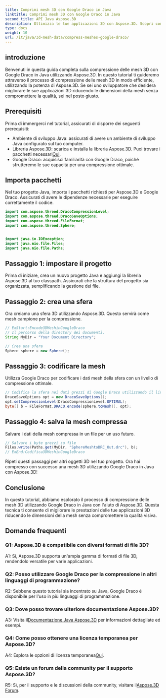 ```yaml
---
title: Comprimi mesh 3D con Google Draco in Java
linktitle: Comprimi mesh 3D con Google Draco in Java
second_title: API Java Aspose.3D
description: Ottimizza le tue applicazioni 3D con Aspose.3D. Scopri come comprimere le mesh utilizzando Google Draco in Java. Segui la nostra guida passo passo per uno sviluppo 3D efficiente.
type: docs
weight: 10
url: /it/java/3d-mesh-data/compress-meshes-google-draco/
---
```

## introduzione

Benvenuti in questa guida completa sulla compressione delle mesh 3D con Google Draco in Java utilizzando Aspose.3D. In questo tutorial ti guideremo attraverso il processo di compressione delle mesh 3D in modo efficiente, utilizzando la potenza di Aspose.3D. Se sei uno sviluppatore che desidera migliorare le sue applicazioni 3D riducendo le dimensioni della mesh senza compromettere la qualità, sei nel posto giusto.

## Prerequisiti

Prima di immergerci nel tutorial, assicurati di disporre dei seguenti prerequisiti:

- Ambiente di sviluppo Java: assicurati di avere un ambiente di sviluppo Java configurato sul tuo computer.
-  Libreria Aspose.3D: scarica e installa la libreria Aspose.3D. Puoi trovare i pacchetti necessari[Qui](https://releases.aspose.com/3d/java/).
- Google Draco: acquisisci familiarità con Google Draco, poiché sfrutteremo le sue capacità per una compressione ottimale.

## Importa pacchetti

Nel tuo progetto Java, importa i pacchetti richiesti per Aspose.3D e Google Draco. Assicurati di avere le dipendenze necessarie per eseguire correttamente il codice.

```java
import com.aspose.threed.DracoCompressionLevel;
import com.aspose.threed.DracoSaveOptions;
import com.aspose.threed.FileFormat;
import com.aspose.threed.Sphere;


import java.io.IOException;
import java.nio.file.Files;
import java.nio.file.Paths;
```

## Passaggio 1: impostare il progetto

Prima di iniziare, crea un nuovo progetto Java e aggiungi la libreria Aspose.3D al tuo classpath. Assicurati che la struttura del progetto sia organizzata, semplificando la gestione dei file.

## Passaggio 2: crea una sfera

Ora creiamo una sfera 3D utilizzando Aspose.3D. Questo servirà come mesh campione per la compressione.

```java
// ExStart:Encode3DMeshinGoogleDraco
// Il percorso della directory dei documenti.
String MyDir = "Your Document Directory";

// Crea una sfera
Sphere sphere = new Sphere();
```

## Passaggio 3: codificare la mesh

Utilizza Google Draco per codificare i dati mesh della sfera con un livello di compressione ottimale.

```java
// Codifica la sfera nei dati grezzi di Google Draco utilizzando il livello di compressione ottimale.
DracoSaveOptions opt = new DracoSaveOptions();
opt.setCompressionLevel(DracoCompressionLevel.OPTIMAL);
byte[] b = FileFormat.DRACO.encode(sphere.toMesh(), opt);
```

## Passaggio 4: salva la mesh compressa

Salvare i dati della mesh compressa in un file per un uso futuro.

```java
// Salvare i byte grezzi su file
Files.write(Paths.get(MyDir, "SphereMeshtoDRC_Out.drc"), b);
// ExEnd:Codifica3DMeshinGoogleDraco
```

Ripeti questi passaggi per altri oggetti 3D nel tuo progetto. Ora hai compresso con successo una mesh 3D utilizzando Google Draco in Java con Aspose.3D!

## Conclusione

In questo tutorial, abbiamo esplorato il processo di compressione delle mesh 3D utilizzando Google Draco in Java con l'aiuto di Aspose.3D. Questa tecnica ti consente di migliorare le prestazioni delle tue applicazioni 3D riducendo le dimensioni della mesh senza compromettere la qualità visiva.

## Domande frequenti

### Q1: Aspose.3D è compatibile con diversi formati di file 3D?

A1: Sì, Aspose.3D supporta un'ampia gamma di formati di file 3D, rendendolo versatile per varie applicazioni.

### Q2: Posso utilizzare Google Draco per la compressione in altri linguaggi di programmazione?

R2: Sebbene questo tutorial sia incentrato su Java, Google Draco è disponibile per l'uso in più linguaggi di programmazione.

### Q3: Dove posso trovare ulteriore documentazione Aspose.3D?

 A3: Visita il[Documentazione Java Aspose.3D](https://reference.aspose.com/3d/java/) per informazioni dettagliate ed esempi.

### Q4: Come posso ottenere una licenza temporanea per Aspose.3D?

 A4: Esplora le opzioni di licenza temporanea[Qui](https://purchase.aspose.com/temporary-license/).

### Q5: Esiste un forum della community per il supporto Aspose.3D?

 R5: Sì, per il supporto e le discussioni della community, visitare il[Aspose.3D Forum](https://forum.aspose.com/c/3d/18).